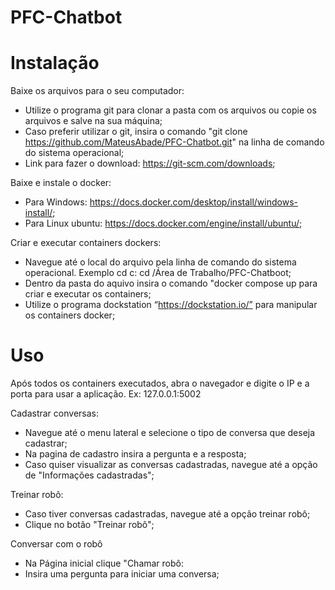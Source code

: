 # PFC-Chatbot

# Instalação

 Baixe os arquivos para o seu computador:
- Utilize o programa git para clonar a pasta com os arquivos ou copie os arquivos e salve na sua máquina;
- Caso preferir utilizar o git, insira o comando "git clone https://github.com/MateusAbade/PFC-Chatbot.git"  na linha de comando do sistema operacional;
- Link para fazer o download: https://git-scm.com/downloads;

 Baixe e instale o docker:
- Para Windows: https://docs.docker.com/desktop/install/windows-install/;
- Para Linux ubuntu: https://docs.docker.com/engine/install/ubuntu/;

 Criar e executar containers dockers:
- Navegue até o local do arquivo pela linha de comando do sistema operacional. Exemplo cd c: cd /Área de Trabalho/PFC-Chatboot;
- Dentro da pasta do aquivo insira o comando "docker compose up para criar e executar os containers;
- Utilize o programa dockstation “https://dockstation.io/” para manipular os containers docker;


# Uso

 Após todos os containers executados, abra o navegador e digite o IP e a porta para usar a aplicação. Ex: 127.0.0.1:5002

 Cadastrar conversas:
- Navegue até o menu lateral e selecione o tipo de conversa que deseja cadastrar;
- Na pagina de cadastro insira a pergunta e a resposta;
- Caso quiser visualizar as conversas cadastradas, navegue até a opção de "Informações cadastradas";

 Treinar robô:
- Caso tiver conversas cadastradas, navegue até a opção treinar robô;
- Clique no botão "Treinar robô";

 Conversar com o robô
- Na Página inicial clique "Chamar robô:
- Insira uma pergunta para iniciar uma conversa;
